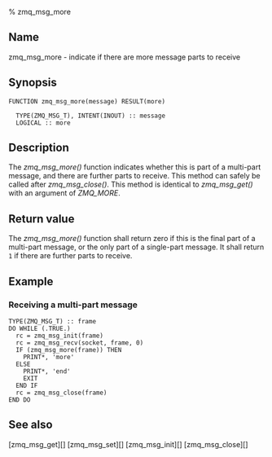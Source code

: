% zmq_msg_more


Name
----

zmq_msg_more - indicate if there are more message parts to receive


Synopsis
--------

~~~{.synopsis}
FUNCTION zmq_msg_more(message) RESULT(more)

  TYPE(ZMQ_MSG_T), INTENT(INOUT) :: message
  LOGICAL :: more
~~~


Description
-----------

The *zmq_msg_more()* function indicates whether this is part of a multi-part
message, and there are further parts to receive. This method can safely be
called after *zmq_msg_close()*. This method is identical to *zmq_msg_get()*
with an argument of _ZMQ_MORE_.


Return value
------------

The *zmq_msg_more()* function shall return zero if this is the final part of
a multi-part message, or the only part of a single-part message. It shall
return `1` if there are further parts to receive.


Example
-------

### Receiving a multi-part message

~~~{.example}
TYPE(ZMQ_MSG_T) :: frame
DO WHILE (.TRUE.)
  rc = zmq_msg_init(frame)
  rc = zmq_msg_recv(socket, frame, 0)
  IF (zmq_msg_more(frame)) THEN
    PRINT*, 'more'
  ELSE
    PRINT*, 'end'
    EXIT
  END IF
  rc = zmq_msg_close(frame)
END DO
~~~


See also
--------

[zmq_msg_get][]
[zmq_msg_set][]
[zmq_msg_init][]
[zmq_msg_close][]
